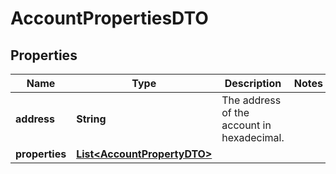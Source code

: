

# AccountPropertiesDTO

## Properties

Name | Type | Description | Notes
------------ | ------------- | ------------- | -------------
**address** | **String** | The address of the account in hexadecimal. | 
**properties** | [**List&lt;AccountPropertyDTO&gt;**](AccountPropertyDTO.md) |  | 



